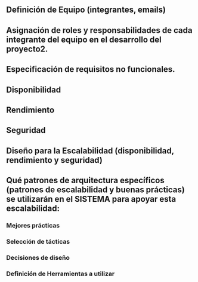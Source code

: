 ## Definición de Equipo (integrantes, emails)

## Asignación de roles y responsabilidades de cada integrante del equipo en el desarrollo del proyecto2.

## Especificación de requisitos no funcionales.

## Disponibilidad

## Rendimiento

## Seguridad

## Diseño para la Escalabilidad (disponibilidad, rendimiento y seguridad)

## Qué patrones de arquitectura específicos (patrones de escalabilidad y buenas prácticas) se utilizarán en el SISTEMA para apoyar esta escalabilidad:

### Mejores prácticas

### Selección de tácticas 

### Decisiones de diseño 

### Definición de Herramientas a utilizar

